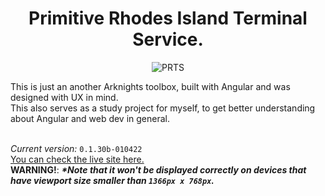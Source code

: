 <h1 align="center"><b>P</b>rimitive <b>R</b>hodes Island <b>T</b>erminal <b>S</b>ervice. <br></h1>
<p align="center">
    <img src="https://prts.vercel.app/assets/img/PRTS_ForDark.png" alt="PRTS">
</p>
This is just an another Arknights toolbox, built with Angular and was designed with UX in mind.<br>
This also serves as a study project for myself, to get better understanding about Angular and web dev in general.<br><br>

*Current version:* `0.1.30b-010422`<br>
[You can check the live site here.](https://prts.vercel.app)<br>
<b>WARNING!</b>: __*\*Note that it won't be displayed correctly on devices that have viewport size smaller than `1366px x 768px`.*__
